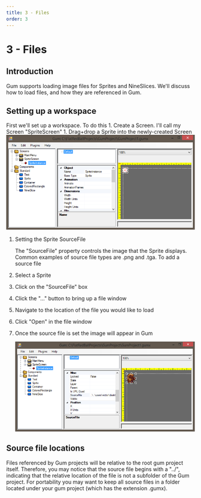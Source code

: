 ```yaml
---
title: 3 - Files
order: 3
---
```


# 3 - Files

## Introduction

Gum supports loading image files for Sprites and NineSlices. We'll discuss how to load files, and how they are referenced in Gum.

## Setting up a workspace

First we'll set up a workspace. To do this 1. Create a Screen. I'll call my Screen "SpriteScreen" 1. Drag+drop a Sprite into the newly-created Screen ![](../.gitbook/assets/GumSpriteInstance.PNG)

1. Setting the Sprite SourceFile

   The "SourceFile" property controls the image that the Sprite displays.  Common examples of source file types are .png and .tga.  To add a source file

2. Select a Sprite
3. Click on the "SourceFile" box
4. Click the "..." button to bring up a file window
5. Navigate to the location of the file you would like to load
6. Click "Open" in the file window
7. Once the source file is set the image will appear in Gum

   ![](../.gitbook/assets/GumSpriteSourceFile.PNG)

## Source file locations

Files referenced by Gum projects will be relative to the root gum project itself. Therefore, you may notice that the source file begins with a "../", indicating that the relative location of the file is not a subfolder of the Gum project. For portability you may want to keep all source files in a folder located under your gum project \(which has the extension .gumx\).

